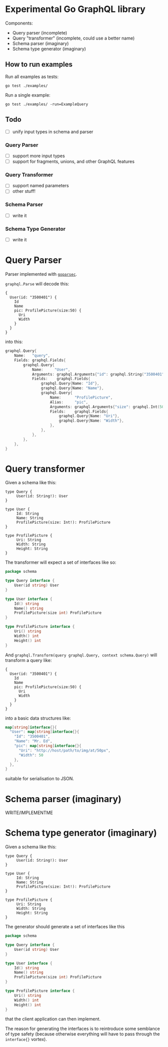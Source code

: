 # Experimental Go GraphQL library

Components:

* Query parser (incomplete)
* Query "transformer" (incomplete, could use a better name)
* Schema parser (imaginary)
* Schema type generator (imaginary)

## How to run examples

Run all examples as tests:

```
go test ./examples/

```

Run a single example:

```
go test ./examples/ -run=ExampleQuery
```

## Todo

- [ ] unify input types in schema and parser

### Query Parser

- [ ] support more input types
- [ ] support for fragments, unions, and other GraphQL features

### Query Transformer

- [ ] support named parameters
- [ ] other stuff!

### Schema Parser

- [ ] write it

### Schema Type Generator

- [ ] write it

# Query Parser

Parser implemented with [`goparsec`](https://github.com/prataprc/goparsec).

`graphql.Parse` will decode this:

```
{
  User(id: "3500401") {
    Id
    Name
    pic: ProfilePicture(size:50) {
      Uri
      Width
    }
  }
}
```

into this:

```go
graphql.Query{
	Name:   "query",
	Fields: graphql.Fields{
		graphql.Query{
			Name:	  "User",
			Arguments: graphql.Arguments{"id": graphql.String("3500401")},
			Fields:    graphql.Fields{
				graphql.Query{Name: "Id"},
				graphql.Query{Name: "Name"},
				graphql.Query{
					Name:	   "ProfilePicture",
					Alias:	   "pic",
					Arguments: graphql.Arguments{"size": graphql.Int(50)},
					Fields:    graphql.Fields{
						graphql.Query{Name: "Uri"},
						graphql.Query{Name: "Width"},
					},
				},
			},
		},
	},
}
```

# Query transformer

Given a schema like this:

```
type Query {
     User(id: String!): User
}

type User {
     Id: String
     Name: String
     ProfilePicture(size: Int!): ProfilePicture
}

type ProfilePicture {
     Uri: String
     Width: String
     Height: String
}
```

The transformer will expect a set of interfaces like so:

```go
package schema

type Query interface {
	User(id string) User
}

type User interface {
	Id() string
	Name() string
	ProfilePicture(size int) ProfilePicture
}

type ProfilePicture interface {
	Uri() string
	Width() int
	Height() int
}
```

And `graphql.Transform(query graphql.Query, context schema.Query)` will transform a query like:

```
{
  User(id: "3500401") {
    Id
    Name
    pic: ProfilePicture(size:50) {
      Uri
      Width
    }
  }
}
```

into a basic data structures like:

```go
map[string]interface{}{
  "User": map[string]interface{}{
    "Id": "3500401",
    "Name": "Mr. Ed",
    "pic": map[string]interface{}{
      "Uri": "http://host/path/to/img/at/50px",
      "Width": 50
    },
  },
}
```

suitable for serialisation to JSON.

# Schema parser (imaginary)

WRITE/IMPLEMENTME

# Schema type generator (imaginary)

Given a schema like this:

```
type Query {
     User(id: String!): User
}

type User {
     Id: String
     Name: String
     ProfilePicture(size: Int!): ProfilePicture
}

type ProfilePicture {
     Uri: String
     Width: String
     Height: String
}
```

The generator should generate a set of interfaces like this

```go
package schema

type Query interface {
	User(id string) User
}

type User interface {
	Id() string
	Name() string
	ProfilePicture(size int) ProfilePicture
}

type ProfilePicture interface {
	Uri() string
	Width() int
	Height() int
}
```

that the client application can then implement.

The reason for generating the interfaces is to reintroduce some semblance of type safety (because otherwise everything will have to pass through the `interface{}` vortex).

